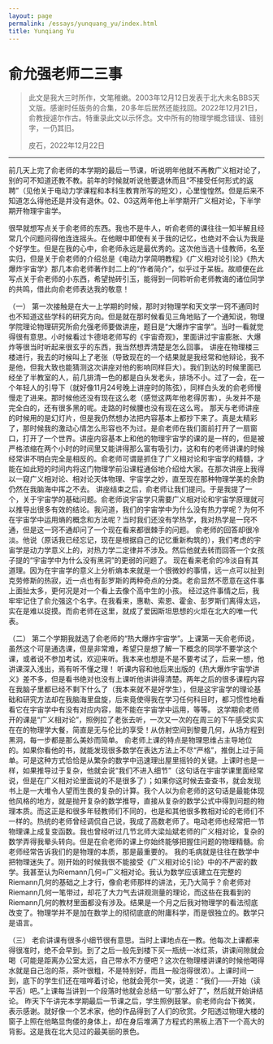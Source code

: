 ```yaml
---
layout: page
permalink: /essays/yunquang_yu/index.html
title: Yunqiang Yu
---
```


# 俞允强老师二三事

> 此文是我大三时所作，文笔稚嫩。2003年12月12日发表于北大未名BBS天文版。感谢时任版务的合集，20多年后居然还能找回。2022年12月21日，俞教授遽尔作古。特重录此文以示怀念。文中所有的物理学概念错误、错别字，一仍其旧。
> 
> 皮石，2022年12月22日

---

前几天上完了俞老师的本学期的最后一节课，听说明年他就不再教广义相对论了，别的可不知道还教不教。前年的时候就听说他要退休而且“不接受任何形式的返聘”（见他关于电动力学课程和本科生教育所写的短文），心里惶惶然。但是后来不知道怎么得他还是并没有退休。02、03这两年他上半学期开广义相对论，下半学期开物理宇宙学。

很早就想写点关于俞老师的东西。我也不是牛人，听俞老师的课往往一知半解且经常几个问题问得他连连摇头。在他眼中即使有关于我的记忆，也绝对不会认为我是个好学生。但是在我的心中，俞老师永远是最优秀的。这次他当选十佳教师，名至实归，但是关于俞老师的介绍总是《电动力学简明教程》《广义相对论引论》《热大爆炸宇宙学》那几本俞老师著作封二上的“作者简介”，似乎过于呆板。故顺便在此写点关于俞老师的小东西，希望抛砖引玉，能得到一同聆听俞老师教诲的诸位同学的共鸣，借此向俞老师表达我的敬意！

（一） 第一次接触是在大一上学期的时候，那时对物理学和天文学一窍不通同时也不知道这些学科的研究方向。但是就在那时候看见三角地贴了一个通知说，物理学院理论物理研究所俞允强老师要做讲座，题目是“大爆炸宇宙学”。当时一看就觉得很有意思。小时候看过卞德培老师写的《宇宙奇观》，里面讲过宇宙膨胀、大爆炸等很当时听起来很玄乎的东西，我当然想弄清楚是怎么回事。 讲座在物理楼三楼进行，我去的时候叫上了老张（导致现在的一个结果就是我经常和他辩论，我不是他，但我大致也能猜测这次讲座对他的影响同样巨大）。我们到达的时候里面已经坐了半教室的人，前几排清一色的都是白头发老头，排场不小。过了一会，在一个年轻人的引导下（就好像11月24号晚上讲座时的陈弦），同样白头发的俞老师慢慢走了进来。那时候他还没有现在这么老（感觉这两年他老得厉害），头发并不是完全白的，还有很多黑的呢。走路的时候腰也没有现在这么弯。 那天与老师讲座的时候用的是幻灯片，但是我仍然想办法把内容基本上都抄下来了。真是太精彩了，那时候我的激动心情怎么形容也不为过。是俞老师在我们面前打开了一扇窗口，打开了一个世界。讲座内容基本上和他的物理宇宙学的课的是一样的，但是被严格浓缩在两个小时的时间里又能讲得那么富有吸引力，这和有的老师讲课的时候经常讲不明白完全是相反的。俞老师可谓是抓住了广义相对论和宇宙学的精髓，才能在如此短的时间内将这门物理学前沿课程通俗地介绍给大家。在那次讲座上我得以一窥广义相对论、相对论天体物理、宇宙学之妙，直至现在那种物理学美的余韵仍然在我脑海中挥之不去。 讲座结束之后，俞老师让我们提问。于是我提了一个，关于宇宙学的基础问题。俞老师说宇宙学只需要广义相对论和宇宙学原理就可以推导出很多有效的结论。我问道，我们的宇宙学中为什么没有热力学呢？为何不在宇宙学中运用熵的概念和方法呢？当时我们还没有学热学，我对热学是一窍不通，但是这一窍不通却问了一个现在看来都很棘手的问题。 俞老师的回答却很冷淡。他说（原话我已经忘记，现在是根据自己的记忆重新构筑的），我们考虑的宇宙学是动力学意义上的，对热力学二定律并不涉及。然后他就去转而回答一个女孩子提的“宇宙学中为什么没有黑洞”的更弱的问题了。 现在看来老俞的冷淡自有其道理。因为在宇宙学的意义上分析熵本来就是一个很微妙的事情，远一点可以扯到克劳修斯的热寂，近一点也有彭罗斯的两种奇点的分类。老俞显然不愿意在这件事上面扯太多，更何况是对一个看上去像个高中生的小孩。 经过这件事情之后，我牢牢记住了俞允强这个名字。在我看来，惠勒、索恩、霍金、彭罗斯们离得太远，实在是难以捉摸。而俞老师在这里，就成了爱因斯坦思想的火炬在北大的唯一代表。

（二） 第二个学期我就选了俞老师的“热大爆炸宇宙学”。上课第一天俞老师说，虽然这个可是通选课，但是非常难，希望只是想了解一下概念的同学不要学这个课，或者说不参加考试，欢迎来听。我本来也想是不是不要考试了，后来一想，他讲课深入浅出，焉有听不懂之理！ 听课内容和他后来出版的《热大爆炸宇宙学讲义》差不多，但是看书绝对也没有上课听他讲讲得清楚。两年之后的很多课程内容在我脑子里都已经不剩下什么了（我本来就不是好学生），但是这宇宙学的理论基础和研究方法却在我脑海里盘旋，后来竟使得我在学习任何科目时，都习惯性地看看它在宇宙学中有没有对应内容，能不能在宇宙学中运用，等等。 这学期俞老师开的课是“广义相对论”，照例拉了老张去听，一次又一次的在周三的下午感受实实在在的物理学大餐，简直是无与伦比的享受！从仿射空间到黎曼几何，从场方程到黑洞，每一步都是那么美妙而简单。 俞老师上课的特点是物理思维占主导地位的。如果你看他的书，就能发现很多数学在表达方法上不尽“严格”，推倒上过于简单。可是这种方式恰恰是从繁杂的数学中迅速理出屋里摇铃的关键。上课时也是一样，如果推导过于复杂，他就会说“我们不进入细节”（这句话在宇宙学课里面经常说，但是在广义相对论里面说的不是很多了）；如果你这时候去查查书，就会发现书上是一大堆令人望而生畏的复杂的计算。我个人以为俞老师的这句话是最能体现他风格的地方，就是抛开复杂的数学推导，直接从复杂的数学公式中得到问题的物理本质。而这正是和很多年轻教师们不同的，也是和其他很多教相对论的老师们不一样的。热统的老师曾经调侃自己说，我成了高数老师了。电动老师也经常把一节物理课上成复变函数。我也曾经听过几节北师大梁灿斌老师的广义相对论，复杂的数学弄得我晕头转向。但是在俞老师的课上你始终能够把握住问题的物理精髓。俞老师经常告诉我们的是物理的本质，那是最重要的。 我的毛病就是往往在数学中把物理迷失了。刚开始的时候我很不能接受《广义相对论引论》中的不严密的数学。我甚至认为Riemann几何=广义相对论。我认为数学应该建立在完整的Riemann几何的基础之上才行，像俞老师那样的讲法，无乃大简乎？俞老师对Riemann几何一笔带过，却花了大力气去讲观测量的理论，而这些在我看到的Riemann几何的教材里面都没有涉及。结果是一个月之后我对物理学的看法彻底改变了。物理学并不是加在数学上的彻彻底底的附庸科学，而是很独立的。数学只是语言。

（三） 老俞讲课有很多小细节很有意思。当时上课地点在一教。他每次上课都来得很准时，绝不会早到。到了之后一般先到楼下买一瓶统一冰红茶，讲课间隙就会喝（可能是距离办公室太远，自己带水不方便吧？这次在物理楼讲课的时候他喝得水就是自己泡的茶，茶叶很粗，不是特别好，而且一般泡得很浓）。上课时间一到，底下的学生们还在喧哗着讨论，他就会莞尔一笑，说道：“我们——开始（读平舌）吧。”上课每当讲到一个段落时他就会总结一句“那么好了”，然后就开始讲结论。 昨天下午讲完本学期最后一节课之后，学生照例鼓掌。俞老师向台下微笑，表示感谢。就好像一个艺术家，他的作品得到了人们的欣赏。夕阳透过物理大楼的窗子上照在他略显佝偻的身体上，却在身后堆满了方程式的黑板上洒下一个高大的背影。这是我在北大见过的最美丽的景色。
